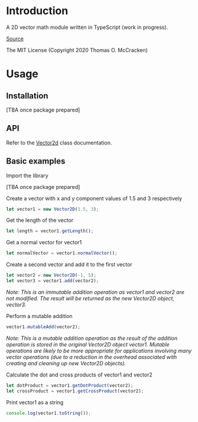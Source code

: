 # Introduction

A 2D vector math module written in TypeScript (work in progress).

[Source](https://github.com/tommccracken/vector-2d)

The MIT License (Copyright 2020 Thomas O. McCracken)

# Usage

## Installation

[TBA once package prepared]

## API

Refer to the [Vector2d](https://tommccracken.github.io/vector-2d/classes/vector2d.html) class documentation.

## Basic examples

Import the library

[TBA once package prepared]

Create a vector with x and y component values of 1.5 and 3 respectively

```javascript
let vector1 = new Vector2D(1.5, 3);
```

Get the length of the vector

```javascript
let length = vector1.getLength();
```

Get a normal vector for vector1

```javascript
let normalVector = vector1.normalVector();
```

Create a second vector and add it to the first vector

```javascript
let vector2 = new Vector2D(-1, 5);
let vector3 = vector1.add(vector2);
```

*Note: This is an immutable addition operation as vector1 and vector2 are not modified. The result will be returned as the new Vector2D object, vector3.*

Perform a mutable addition

```javascript
vector1.mutableAdd(vector2);
```

*Note: This is a mutable addition operation as the result of the addition operation is stored in the original Vector2D object vector1. Mutable operations are likely to be more appropriate for applications involving many vector operations (due to a reduction in the overhead associated with creating and cleaning up new Vector2D objects).*

Calculate the dot and cross products of vector1 and vector2

```javascript
let dotProduct = vector1.getDotProduct(vector2);
let crossProduct = vector1.getCrossProduct(vector2);
```

Print vector1 as a string

```javascript
console.log(vector1.toString());
```
